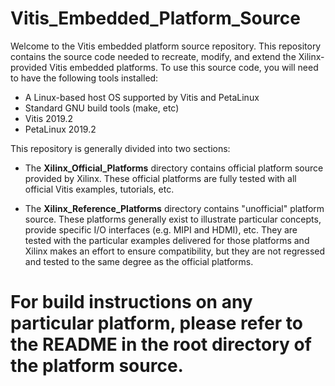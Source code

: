 # Vitis_Embedded_Platform_Source

Welcome to the Vitis embedded platform source repository. This repository contains the
source code needed to recreate, modify, and extend the Xilinx-provided Vitis embedded
platforms. To use this source code, you will need to have the following tools installed:

- A Linux-based host OS supported by Vitis and PetaLinux
- Standard GNU build tools (make, etc)
- Vitis 2019.2
- PetaLinux 2019.2

This repository is generally divided into two sections:

- The **Xilinx_Official_Platforms** directory contains official platform source provided by
  Xilinx. These official platforms are fully tested with all official Vitis examples, tutorials,
  etc.

- The **Xilinx_Reference_Platforms** directory contains "unofficial" platform source. These
  platforms generally exist to illustrate particular concepts, provide specific I/O interfaces
  (e.g. MIPI and HDMI), etc. They are tested with the particular examples delivered for those
  platforms and Xilinx makes an effort to ensure compatibility, but they are not regressed
  and tested to the same degree as the official platforms.

For build instructions on any particular platform, please refer to the README in the root
directory of the platform source.
=======
